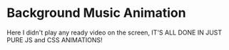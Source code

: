 # Background Music Animation

Here I didn't play any ready video on the screen, IT'S ALL DONE IN JUST PURE JS and CSS ANIMATIONS!

